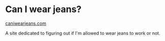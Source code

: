Can I wear jeans?
=============
[caniwearjeans.com](http://caniwearjeans.com/)

A site dedicated to figuring out if I'm allowed to wear jeans to work or not.